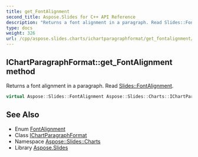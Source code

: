 ```yaml
---
title: get_FontAlignment
second_title: Aspose.Slides for C++ API Reference
description: "Returns a font alignment in a paragraph. Read Slides::FontAlignment."
type: docs
weight: 326
url: /cpp/aspose.slides.charts/ichartparagraphformat/get_fontalignment/
---
```

## IChartParagraphFormat::get_FontAlignment method


Returns a font alignment in a paragraph. Read [Slides::FontAlignment](../../../aspose.slides/fontalignment/).

```cpp
virtual Aspose::Slides::FontAlignment Aspose::Slides::Charts::IChartParagraphFormat::get_FontAlignment()=0
```

## See Also

* Enum [FontAlignment](../../../aspose.slides/fontalignment/)
* Class [IChartParagraphFormat](../)
* Namespace [Aspose::Slides::Charts](../../)
* Library [Aspose.Slides](../../../)

